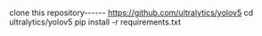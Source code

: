 clone this repository------ https://github.com/ultralytics/yolov5
                            cd ultralytics/yolov5
                            pip install -r requirements.txt
